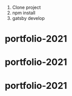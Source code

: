 1. Clone project
2. npm install
3. gatsby develop
# portfolio-2021
# portfolio-2021
# portfolio-2021
